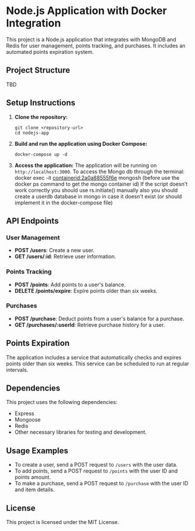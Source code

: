 # Node.js Application with Docker Integration

This project is a Node.js application that integrates with MongoDB and Redis for user management, points tracking, and purchases. It includes an automated points expiration system.

## Project Structure

TBD

## Setup Instructions

1. **Clone the repository:**

   ```
   git clone <repository-url>
   cd nodejs-app
   ```

2. **Build and run the application using Docker Compose:**

   ```
   docker-compose up -d
   ```

3. **Access the application:**
   The application will be running on `http://localhost:3000`.
   To access the Mongo db through the terminal: docker exec -it <containerid:2a0a88555f6e> mongosh (before use the docker ps command to get the mongo container id)
   If the script doesn't work correctly you should use rs.initiate() manually
   also you should create a userdb database in mongo in case it doesn't exist (or should implement it in the docker-compose file)

## API Endpoints

### User Management

- **POST /users**: Create a new user.
- **GET /users/:id**: Retrieve user information.

### Points Tracking

- **POST /points**: Add points to a user's balance.
- **DELETE /points/expire**: Expire points older than six weeks.

### Purchases

- **POST /purchase**: Deduct points from a user's balance for a purchase.
- **GET /purchases/:userId**: Retrieve purchase history for a user.

## Points Expiration

The application includes a service that automatically checks and expires points older than six weeks. This service can be scheduled to run at regular intervals.

## Dependencies

This project uses the following dependencies:

- Express
- Mongoose
- Redis
- Other necessary libraries for testing and development.

## Usage Examples

- To create a user, send a POST request to `/users` with the user data.
- To add points, send a POST request to `/points` with the user ID and points amount.
- To make a purchase, send a POST request to `/purchase` with the user ID and item details.

## License

This project is licensed under the MIT License.
